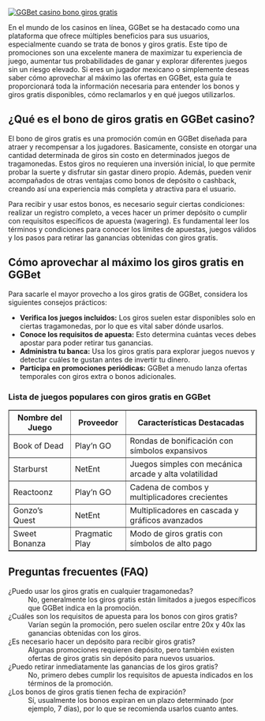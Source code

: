 [![GGBet casino bono giros gratis](https://123-caf.pages.dev/gitsignup.png)](https://vrmoo.ru/Bt82HjjY)

<p>En el mundo de los casinos en línea, GGBet se ha destacado como una plataforma que ofrece múltiples beneficios para sus usuarios, especialmente cuando se trata de bonos y giros gratis. Este tipo de promociones son una excelente manera de maximizar tu experiencia de juego, aumentar tus probabilidades de ganar y explorar diferentes juegos sin un riesgo elevado. Si eres un jugador mexicano o simplemente deseas saber cómo aprovechar al máximo las ofertas en GGBet, esta guía te proporcionará toda la información necesaria para entender los bonos y giros gratis disponibles, cómo reclamarlos y en qué juegos utilizarlos.</p>  <h2>¿Qué es el bono de giros gratis en GGBet casino?</h2> <p>El bono de giros gratis es una promoción común en GGBet diseñada para atraer y recompensar a los jugadores. Basicamente, consiste en otorgar una cantidad determinada de giros sin costo en determinados juegos de tragamonedas. Estos giros no requieren una inversión inicial, lo que permite probar la suerte y disfrutar sin gastar dinero propio. Además, pueden venir acompañados de otras ventajas como bonos de depósito o cashback, creando así una experiencia más completa y atractiva para el usuario.</p> <p>Para recibir y usar estos bonos, es necesario seguir ciertas condiciones: realizar un registro completo, a veces hacer un primer depósito o cumplir con requisitos específicos de apuesta (wagering). Es fundamental leer los términos y condiciones para conocer los límites de apuestas, juegos válidos y los pasos para retirar las ganancias obtenidas con giros gratis.</p>  <h2>Cómo aprovechar al máximo los giros gratis en GGBet</h2> <p>Para sacarle el mayor provecho a los giros gratis de GGBet, considera los siguientes consejos prácticos:</p> <ul> <li><strong>Verifica los juegos incluidos:</strong> Los giros suelen estar disponibles solo en ciertas tragamonedas, por lo que es vital saber dónde usarlos.</li> <li><strong>Conoce los requisitos de apuesta:</strong> Esto determina cuántas veces debes apostar para poder retirar tus ganancias.</li> <li><strong>Administra tu banca:</strong> Usa los giros gratis para explorar juegos nuevos y detectar cuáles te gustan antes de invertir tu dinero.</li> <li><strong>Participa en promociones periódicas:</strong> GGBet a menudo lanza ofertas temporales con giros extra o bonos adicionales.</li> </ul>  <h3>Lista de juegos populares con giros gratis en GGBet</h3> <table border="1" cellpadding="5" cellspacing="0" style="border-collapse: collapse; width: 100%;"> <thead> <tr> <th>Nombre del Juego</th> <th>Proveedor</th> <th>Características Destacadas</th> </tr> </thead> <tbody> <tr> <td>Book of Dead</td> <td>Play’n GO</td> <td>Rondas de bonificación con símbolos expansivos</td> </tr> <tr> <td>Starburst</td> <td>NetEnt</td> <td>Juegos simples con mecánica arcade y alta volatilidad</td> </tr> <tr> <td>Reactoonz</td> <td>Play’n GO</td> <td>Cadena de combos y multiplicadores crecientes</td> </tr> <tr> <td>Gonzo’s Quest</td> <td>NetEnt</td> <td>Multiplicadores en cascada y gráficos avanzados</td> </tr> <tr> <td>Sweet Bonanza</td> <td>Pragmatic Play</td> <td>Modo de giros gratis con símbolos de alto pago</td> </tr> </tbody> </table>  <h2>Preguntas frecuentes (FAQ)</h2> <dl>   <dt>¿Puedo usar los giros gratis en cualquier tragamonedas?</dt>   <dd>No, generalmente los giros gratis están limitados a juegos específicos que GGBet indica en la promoción.</dd>   <dt>¿Cuáles son los requisitos de apuesta para los bonos con giros gratis?</dt>   <dd>Varían según la promoción, pero suelen oscilar entre 20x y 40x las ganancias obtenidas con los giros.</dd>   <dt>¿Es necesario hacer un depósito para recibir giros gratis?</dt>   <dd>Algunas promociones requieren depósito, pero también existen ofertas de giros gratis sin depósito para nuevos usuarios.</dd>   <dt>¿Puedo retirar inmediatamente las ganancias de los giros gratis?</dt>   <dd>No, primero debes cumplir los requisitos de apuesta indicados en los términos de la promoción.</dd>   <dt>¿Los bonos de giros gratis tienen fecha de expiración?</dt>   <dd>Sí, usualmente los bonos expiran en un plazo determinado (por ejemplo, 7 días), por lo que se recomienda usarlos cuanto antes.</dd> </dl>